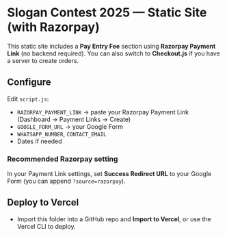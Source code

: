 # Slogan Contest 2025 — Static Site (with Razorpay)

This static site includes a **Pay Entry Fee** section using **Razorpay Payment Link** (no backend required).
You can also switch to **Checkout.js** if you have a server to create orders.

## Configure
Edit `script.js`:
- `RAZORPAY_PAYMENT_LINK` → paste your Razorpay Payment Link (Dashboard → Payment Links → Create)
- `GOOGLE_FORM_URL` → your Google Form
- `WHATSAPP_NUMBER`, `CONTACT_EMAIL`
- Dates if needed

### Recommended Razorpay setting
In your Payment Link settings, set **Success Redirect URL** to your Google Form (you can append `?source=razorpay`).

## Deploy to Vercel
- Import this folder into a GitHub repo and **Import to Vercel**, or use the Vercel CLI to deploy.
